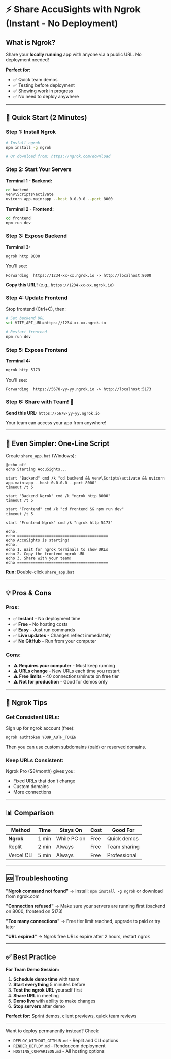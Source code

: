 # ⚡ Share AccuSights with Ngrok (Instant - No Deployment)

## What is Ngrok?
Share your **locally running** app with anyone via a public URL. No deployment needed!

**Perfect for:**
- ✅ Quick team demos
- ✅ Testing before deployment
- ✅ Showing work in progress
- ✅ No need to deploy anywhere

---

## 🚀 Quick Start (2 Minutes)

### Step 1: Install Ngrok

```bash
# Install ngrok
npm install -g ngrok

# Or download from: https://ngrok.com/download
```

### Step 2: Start Your Servers

**Terminal 1 - Backend:**
```bash
cd backend
venv\Scripts\activate
uvicorn app.main:app --host 0.0.0.0 --port 8000
```

**Terminal 2 - Frontend:**
```bash
cd frontend
npm run dev
```

### Step 3: Expose Backend

**Terminal 3:**
```bash
ngrok http 8000
```

You'll see:
```
Forwarding  https://1234-xx-xx.ngrok.io -> http://localhost:8000
```

**Copy this URL!** (e.g., `https://1234-xx-xx.ngrok.io`)

### Step 4: Update Frontend

Stop frontend (Ctrl+C), then:

```bash
# Set backend URL
set VITE_API_URL=https://1234-xx-xx.ngrok.io

# Restart frontend
npm run dev
```

### Step 5: Expose Frontend

**Terminal 4:**
```bash
ngrok http 5173
```

You'll see:
```
Forwarding  https://5678-yy-yy.ngrok.io -> http://localhost:5173
```

### Step 6: Share with Team! 🎉

**Send this URL:** `https://5678-yy-yy.ngrok.io`

Your team can access your app from anywhere!

---

## 🎯 Even Simpler: One-Line Script

Create `share_app.bat` (Windows):

```batch
@echo off
echo Starting AccuSights...

start "Backend" cmd /k "cd backend && venv\Scripts\activate && uvicorn app.main:app --host 0.0.0.0 --port 8000"
timeout /t 5

start "Backend Ngrok" cmd /k "ngrok http 8000"
timeout /t 5

start "Frontend" cmd /k "cd frontend && npm run dev"
timeout /t 5

start "Frontend Ngrok" cmd /k "ngrok http 5173"

echo.
echo ========================================
echo AccuSights is starting!
echo.
echo 1. Wait for ngrok terminals to show URLs
echo 2. Copy the frontend ngrok URL
echo 3. Share with your team!
echo ========================================
```

**Run:** Double-click `share_app.bat`

---

## 💡 Pros & Cons

### Pros:
- ✅ **Instant** - No deployment time
- ✅ **Free** - No hosting costs
- ✅ **Easy** - Just run commands
- ✅ **Live updates** - Changes reflect immediately
- ✅ **No GitHub** - Run from your computer

### Cons:
- ⚠️ **Requires your computer** - Must keep running
- ⚠️ **URLs change** - New URLs each time you restart
- ⚠️ **Free limits** - 40 connections/minute on free tier
- ⚠️ **Not for production** - Good for demos only

---

## 🔐 Ngrok Tips

### Get Consistent URLs:
Sign up for ngrok account (free):
```bash
ngrok authtoken YOUR_AUTH_TOKEN
```

Then you can use custom subdomains (paid) or reserved domains.

### Keep URLs Consistent:
Ngrok Pro ($8/month) gives you:
- Fixed URLs that don't change
- Custom domains
- More connections

---

## 📊 Comparison

| Method | Time | Stays On | Cost | Good For |
|--------|------|----------|------|----------|
| **Ngrok** | 1 min | While PC on | Free | Quick demos |
| Replit | 2 min | Always | Free | Team sharing |
| Vercel CLI | 5 min | Always | Free | Professional |

---

## 🆘 Troubleshooting

**"Ngrok command not found"**
→ Install: `npm install -g ngrok` or download from ngrok.com

**"Connection refused"**
→ Make sure your servers are running first (backend on 8000, frontend on 5173)

**"Too many connections"**
→ Free tier limit reached, upgrade to paid or try later

**"URL expired"**
→ Ngrok free URLs expire after 2 hours, restart ngrok

---

## ✅ Best Practice

**For Team Demo Session:**

1. **Schedule demo time** with team
2. **Start everything** 5 minutes before
3. **Test the ngrok URL** yourself first
4. **Share URL** in meeting
5. **Demo live** with ability to make changes
6. **Stop servers** after demo

**Perfect for:** Sprint demos, client previews, quick team reviews

---

Want to deploy permanently instead? Check:
- `DEPLOY_WITHOUT_GITHUB.md` - Replit and CLI options
- `RENDER_DEPLOY.md` - Render.com deployment
- `HOSTING_COMPARISON.md` - All hosting options

